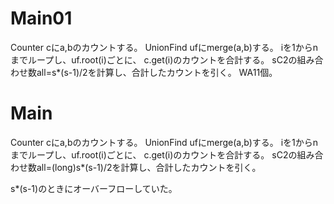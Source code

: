 # Main01
Counter cにa,bのカウントする。
UnionFind ufにmerge(a,b)する。
iを1からnまでループし、uf.root(i)ごとに、
c.get(i)のカウントを合計する。
sC2の組み合わせ数all=s*(s-1)/2を計算し、合計したカウントを引く。
WA11個。

# Main
Counter cにa,bのカウントする。
UnionFind ufにmerge(a,b)する。
iを1からnまでループし、uf.root(i)ごとに、
c.get(i)のカウントを合計する。
sC2の組み合わせ数all=(long)s*(s-1)/2を計算し、合計したカウントを引く。

s\*(s-1)のときにオーバーフローしていた。

